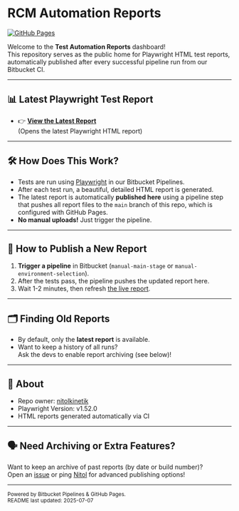 # RCM Automation Reports

[![GitHub Pages](https://img.shields.io/badge/Playwright--Reports-LIVE-green?style=flat&logo=github)](https://nitolkinetik.github.io/rcm-automation-reports/)

Welcome to the **Test Automation Reports** dashboard!  
This repository serves as the public home for Playwright HTML test reports, automatically published after every successful pipeline run from our Bitbucket CI.

---

## 📊 **Latest Playwright Test Report**

- 👉 **[View the Latest Report](https://nitolkinetik.github.io/rcm-automation-reports/)**  
  (Opens the latest Playwright HTML report)

---

## 🛠️ **How Does This Work?**

- Tests are run using [Playwright](https://playwright.dev/) in our Bitbucket Pipelines.
- After each test run, a beautiful, detailed HTML report is generated.
- The latest report is automatically **published here** using a pipeline step that pushes all report files to the `main` branch of this repo, which is configured with GitHub Pages.
- **No manual uploads!** Just trigger the pipeline.

---

## 🚀 **How to Publish a New Report**

1. **Trigger a pipeline** in Bitbucket (`manual-main-stage` or `manual-environment-selection`).
2. After the tests pass, the pipeline pushes the updated report here.
3. Wait 1-2 minutes, then refresh [the live report](https://nitolkinetik.github.io/rcm-automation-reports/).

---

## 🗂️ **Finding Old Reports**

- By default, only the **latest report** is available.
- Want to keep a history of all runs?  
  Ask the devs to enable report archiving (see below)!

---

## 📝 **About**

- Repo owner: [nitolkinetik](https://github.com/nitolkinetik)
- Playwright Version: v1.52.0
- HTML reports generated automatically via CI

---

## 🗣️ **Need Archiving or Extra Features?**

Want to keep an archive of past reports (by date or build number)?  
Open an [issue](https://github.com/nitolkinetik/rcm-automation-reports/issues) or ping [Nitol](mailto:narayan@kinetik.care) for advanced publishing options!

---

<sub>Powered by Bitbucket Pipelines & GitHub Pages.  
README last updated: 2025-07-07</sub>

